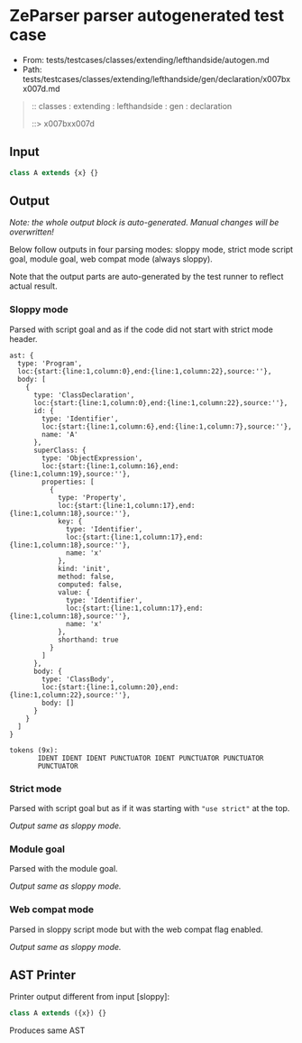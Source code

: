 # ZeParser parser autogenerated test case

- From: tests/testcases/classes/extending/lefthandside/autogen.md
- Path: tests/testcases/classes/extending/lefthandside/gen/declaration/x007bxx007d.md

> :: classes : extending : lefthandside : gen : declaration
>
> ::> x007bxx007d

## Input


`````js
class A extends {x} {}
`````

## Output

_Note: the whole output block is auto-generated. Manual changes will be overwritten!_

Below follow outputs in four parsing modes: sloppy mode, strict mode script goal, module goal, web compat mode (always sloppy).

Note that the output parts are auto-generated by the test runner to reflect actual result.

### Sloppy mode

Parsed with script goal and as if the code did not start with strict mode header.

`````
ast: {
  type: 'Program',
  loc:{start:{line:1,column:0},end:{line:1,column:22},source:''},
  body: [
    {
      type: 'ClassDeclaration',
      loc:{start:{line:1,column:0},end:{line:1,column:22},source:''},
      id: {
        type: 'Identifier',
        loc:{start:{line:1,column:6},end:{line:1,column:7},source:''},
        name: 'A'
      },
      superClass: {
        type: 'ObjectExpression',
        loc:{start:{line:1,column:16},end:{line:1,column:19},source:''},
        properties: [
          {
            type: 'Property',
            loc:{start:{line:1,column:17},end:{line:1,column:18},source:''},
            key: {
              type: 'Identifier',
              loc:{start:{line:1,column:17},end:{line:1,column:18},source:''},
              name: 'x'
            },
            kind: 'init',
            method: false,
            computed: false,
            value: {
              type: 'Identifier',
              loc:{start:{line:1,column:17},end:{line:1,column:18},source:''},
              name: 'x'
            },
            shorthand: true
          }
        ]
      },
      body: {
        type: 'ClassBody',
        loc:{start:{line:1,column:20},end:{line:1,column:22},source:''},
        body: []
      }
    }
  ]
}

tokens (9x):
       IDENT IDENT IDENT PUNCTUATOR IDENT PUNCTUATOR PUNCTUATOR
       PUNCTUATOR
`````

### Strict mode

Parsed with script goal but as if it was starting with `"use strict"` at the top.

_Output same as sloppy mode._

### Module goal

Parsed with the module goal.

_Output same as sloppy mode._

### Web compat mode

Parsed in sloppy script mode but with the web compat flag enabled.

_Output same as sloppy mode._

## AST Printer

Printer output different from input [sloppy]:

````js
class A extends ({x}) {}
````

Produces same AST
